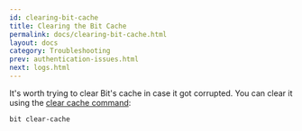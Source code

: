 ```yaml
---
id: clearing-bit-cache
title: Clearing the Bit Cache
permalink: docs/clearing-bit-cache.html
layout: docs
category: Troubleshooting
prev: authentication-issues.html
next: logs.html
---
```


It's worth trying to clear Bit's cache in case it got corrupted. You can clear it using the [clear cache command](/docs/cli-clear-cache.html):

```bash
bit clear-cache
```
